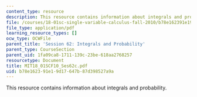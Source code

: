 ```yaml
---
content_type: resource
description: This resource contains information about integrals and probability.
file: /courses/18-01sc-single-variable-calculus-fall-2010/b78e162391e19d17647b87d398527a9a_MIT18_01SCF10_Ses62c.pdf
file_type: application/pdf
learning_resource_types: []
ocw_type: OCWFile
parent_title: 'Session 62: Integrals and Probability'
parent_type: CourseSection
parent_uid: 1fa09ca8-1711-139c-23be-618aa2768257
resourcetype: Document
title: MIT18_01SCF10_Ses62c.pdf
uid: b78e1623-91e1-9d17-647b-87d398527a9a
---
```

This resource contains information about integrals and probability.
